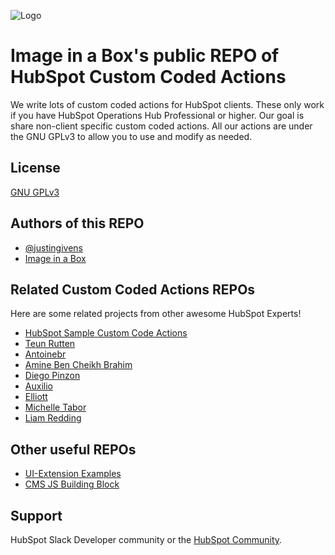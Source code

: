 
![Logo](https://2479556.fs1.hubspotusercontent-na1.net/hubfs/2479556/_lapidari/Lapidari%20Icons/IIAB-2022-logo-all-white.png)


# Image in a Box's public REPO of HubSpot Custom Coded Actions

We write lots of custom coded actions for HubSpot clients. These only work if you have HubSpot Operations Hub Professional or higher. Our goal is share non-client specific custom coded actions. All our actions are under the GNU GPLv3 to allow you to use and modify as needed.
## License

[GNU GPLv3](https://choosealicense.com/licenses/gpl-3.0/)


## Authors of this REPO

- [@justingivens](https://github.com/justingivens)
- [Image in a Box](https://www.imageinabox.com/)


## Related Custom Coded Actions REPOs

Here are some related projects from other awesome HubSpot Experts!

* [HubSpot Sample Custom Code Actions](https://github.com/HubSpot/sample-workflow-custom-code)
* [Teun Rutten](https://github.com/teunrutten/coded-actions)
* [Antoinebr](https://github.com/Antoinebr/HubSpot-Operations-Hub-Custom-Coded-Action)
* [Amine Ben Cheikh Brahim](https://github.com/AmineBENCHEIKHBRAHIM/CustomCodedActions-HubSpot)
* [Diego Pinzon](https://github.com/champetoso/hs_custom_code_examples)
* [Auxilio](https://github.com/Auxilio-io/hubspot-custom-code-action)
* [Elliott](https://github.com/elliott30/hubspot-custom-code-action-workspace)
* [Michelle Tabor](https://github.com/bortami/Custom-Coded-Workflows)
* [Liam Redding](https://github.com/LiamRedding/HubSpotCode/tree/main)

## Other useful REPOs
* [UI-Extension Examples](https://github.com/HubSpot/ui-extensions-examples)
* [CMS JS Building Block](https://github.com/HubSpot/CMS-JS-building-block-examples)

## Support

HubSpot Slack Developer community or the [HubSpot Community](https://community.hubspot.com/).
